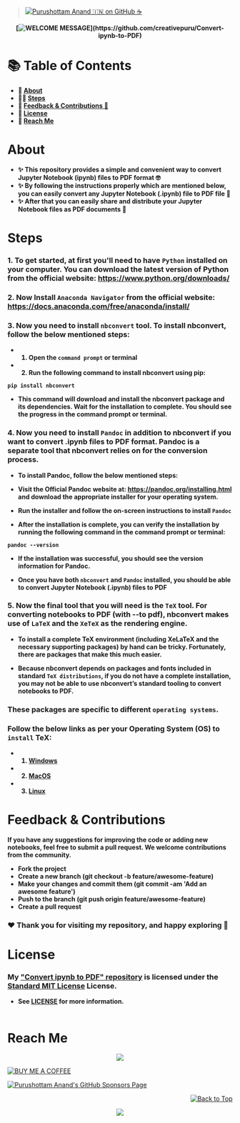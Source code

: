 <!-- 
📖 Update Readme
🔰 Update License
-->

> [![Purushottam Anand 🇮🇳 on GitHub ☕](https://github.com/creativepuru.png?size=100)](https://github.com/creativepuru "Purushottam Anand 🇮🇳 on GitHub ☕")

<b>

<div align="center"> 

[![WELCOME MESSAGE](https://readme-typing-svg.demolab.com?font=Calibri&size=28&duration=2000&pause=1000&multiline=false&width=750&height=80&lines=👋+WELCOME+TO+MY+REPOSITORY+📘;📚+CONVERT+Jupyter+Notebook+(.ipynb)+file+to+PDF+file)](https://github.com/creativepuru/Convert-ipynb-to-PDF)

</div>


# 📚 Table of Contents
- 🔰 [About](#about)
- 👨‍💻 [Steps](#steps)
- 📣 [Feedback & Contributions 🤝](#feedback--contributions)
- 📖 [License](#license)
- 📲 [Reach Me](#reach-me)

# About
- ✨ This repository provides a simple and convenient way to convert Jupyter Notebook (ipynb) files to PDF format 🤓
- ✨ By following the instructions properly which are mentioned below, you can easily convert any Jupyter Notebook (.ipynb) file to PDF file 🚀
- ✨ After that you can easily share and distribute your Jupyter Notebook files as PDF documents 🚀

# Steps

### 1. To get started, at first you'll need to have `Python` installed on your computer. You can download the latest version of Python from the official website: https://www.python.org/downloads/

### 2. Now Install `Anaconda Navigator` from the official website: https://docs.anaconda.com/free/anaconda/install/ 

### 3. Now you need to install `nbconvert` tool. To install nbconvert, follow the below mentioned steps:

- 1. Open the `command prompt` or terminal

- 2. Run the following command to install nbconvert using pip:
```
pip install nbconvert
```
- This command will download and install the nbconvert package and its dependencies. Wait for the installation to complete. You should see the progress in the command prompt or terminal.

### 4. Now you need to install `Pandoc` in addition to nbconvert if you want to convert .ipynb files to PDF format. Pandoc is a separate tool that nbconvert relies on for the conversion process.

- To install Pandoc, follow the below mentioned steps:


- Visit the Official Pandoc website at: https://pandoc.org/installing.html and download the appropriate installer for your operating system.

- Run the installer and follow the on-screen instructions to install `Pandoc`

- After the installation is complete, you can verify the installation by running the following command in the command prompt or terminal:
```
pandoc --version
```

- If the installation was successful, you should see the version information for Pandoc.

- Once you have both `nbconvert` and `Pandoc` installed, you should be able to convert Jupyter Notebook (.ipynb) files to PDF

### 5. Now the final tool that you will need is the `TeX` tool. For converting notebooks to PDF (with --to pdf), nbconvert makes use of `LaTeX` and the `XeTeX` as the rendering engine.

- To install a complete TeX environment (including XeLaTeX and the necessary supporting packages) by hand can be tricky. Fortunately, there are packages that make this much easier.

- Because nbconvert depends on packages and fonts included in standard `TeX distributions`, if you do not have a complete installation, you may not be able to use nbconvert’s standard tooling to convert notebooks to PDF.

### These packages are specific to different `operating systems`. 
### Follow the below links as per your Operating System (OS) to `install` TeX:

- 1. [Windows](https://tug.org/texlive/windows.html)
- 2. [MacOS](https://tug.org/mactex/)
- 3. [Linux](https://tug.org/texlive/quickinstall.html)

# Feedback & Contributions
If you have any suggestions for improving the code or adding new notebooks, feel free to submit a pull request. We welcome contributions from the community.

- Fork the project
- Create a new branch (git checkout -b feature/awesome-feature)
- Make your changes and commit them (git commit -am 'Add an awesome feature')
- Push to the branch (git push origin feature/awesome-feature)
- Create a pull request

### ❤️ Thank you for visiting my repository, and happy exploring 🤗

# License
### My [ "Convert ipynb to PDF" repository](https://github.com/creativepuru/Convert-ipynb-to-PDF) is licensed under the [Standard MIT License](https://github.com/creativepuru/Python-Basics/blob/main/LICENSE.txt) License. 
- See [LICENSE](https://github.com/creativepuru/Python-Basics/blob/main/LICENSE.txt) for more information.
<br> </br>

</b>

# Reach Me
<p align="center">
<a href="https://openinapp.co/connect-on-linkedin-puru">
    <img src="https://img.shields.io/badge/-Connect%20on%20Linkedin-blue?style=for-the-badge&logo=linkedin">
</a> </p>

[![BUY ME A COFFEE](https://img.shields.io/badge/Buy%20Me%20a%20Coffee%20☕-%23FFDD00.svg?&style=for-the-badge&logo=buy-me-a-coffee&logoColor=black)](https://www.buymeacoffee.com/creativepuru)

[![Purushottam Anand's GitHub Sponsors Page](https://img.shields.io/badge/-❤️%20Sponsor%20me%20on%20GitHub-gr?style=for-the-badge&logo=github)](https://openinapp.co/githubsponsorpuru "Purushottam Anand's GitHub Sponsors Page")

<!-- Back to TOP -->
<p align="right">
<a href="#top">
<img src="https://img.shields.io/static/v1?label&message=Back+to+Top&color=red&style=for-the-badge&logo" alt="Back to Top" /> </a> </p>

<!-- Footer -->
<p align="center">
  <img src="https://capsule-render.vercel.app/api?type=waving&color=gradient&height=100&section=footer"/>
</p>
